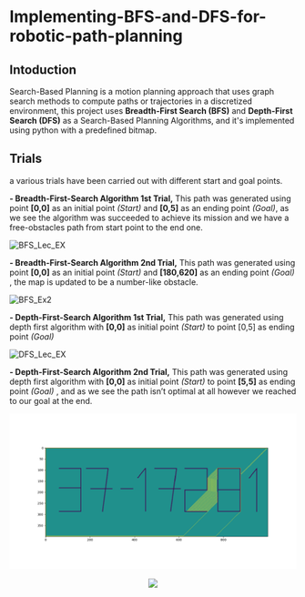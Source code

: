 # Implementing-BFS-and-DFS-for-robotic-path-planning
## Intoduction
Search-Based Planning is a motion planning approach that uses graph search methods to compute paths or
trajectories in a discretized environment, this project uses **Breadth-First Search (BFS)** and **Depth-First Search (DFS)**
as a Search-Based Planning Algorithms, and it's implemented using python with a predefined bitmap.

## Trials
a various trials have been carried out with different start and goal points.

**- Breadth-First-Search Algorithm 1st Trial,**  This path was generated using point **[0,0]** as an initial
point _(Start)_ and **[0,5]** as an ending point _(Goal)_, as we see the
algorithm was succeeded to achieve its mission and we have a free-obstacles path from start
point to the end one.

![BFS_Lec_EX](https://user-images.githubusercontent.com/105011124/171450127-c29e2ea1-218b-4338-ba71-12b9129ac4a3.png)

**- Breadth-First-Search Algorithm 2nd Trial,** This path was generated using point **[0,0]** as an initial
point _(Start)_ and **[180,620]** as an ending point _(Goal)_ , the map is updated to be a number-like obstacle.

![BFS_Ex2](https://user-images.githubusercontent.com/105011124/171450151-46619bd5-7b6a-483a-a355-ef5b258c574d.png)

**- Depth-First-Search Algorithm 1st Trial,** This path was generated using depth first algorithm with
**[0,0]** as initial point _(Start)_ to point [0,5] as ending point _(Goal)_

![DFS_Lec_EX](https://user-images.githubusercontent.com/105011124/171450148-c1eb4aca-ab25-4b46-ad30-631feb5a1772.png)

**- Depth-First-Search Algorithm 2nd Trial,** This path was generated using depth first algorithm with
**[0,0]** as initial point _(Start)_ to point **[5,5]** as ending point _(Goal)_ , and as we see the path isn’t optimal at all
however we reached to our goal at the end.

![BFS_Ex2](https://github.com/elawamri/Implementing-BFS-and-DFS-for-robotic-path-planning/blob/master/Paths/DFS_EX2.png?raw=true)

<p align="center">
  <img src="https://user-images.githubusercontent.com/105011124/171453434-75faf015-21cc-4973-aad7-bfc8310dd2c9.png">
</p>








